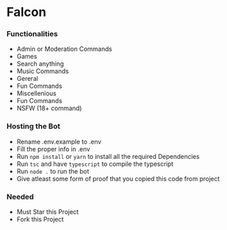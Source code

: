 # Falcon

### Functionalities

-   Admin or Moderation Commands
-   Games
-   Search anything 
-   Music Commands
-   Gereral 
-   Fun Commands
-   Miscellenious
-   Fun Commands
-   NSFW (18+ command)

### Hosting the Bot

-   Rename .env.example to .env
-   Fill the proper info in .env
-   Run `npm install` or `yarn` to install all the required Dependencies
-   Run `tsc` and have `typescript` to compile the typescript
-   Run `node .` to run the bot
-   Give atleast some form of proof that you copied this code from project

### Needed

-   Must Star this Project
-   Fork this Project
